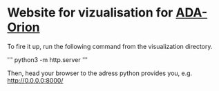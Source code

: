 # Website for vizualisation for [ADA-Orion](https://github.com/PaluchowskiMatthew/ADA-Orion)

To fire it up, run the following command from the visualization directory. 

'''
python3 -m http.server
'''

Then, head your browser to the adress python provides you, e.g. http://0.0.0.0:8000/
